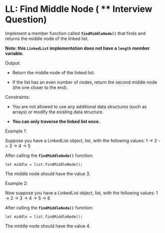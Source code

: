 # LL: Find Middle Node ( \*\* Interview Question)

Implement a member function called **`findMiddleNode()`** that finds and returns the middle node of the linked list.

**Note: this `LinkedList` implementation does not have a `length` member variable.**

Output:

- Return the middle node of the linked list.

- If the list has an even number of nodes, return the second middle node (the one closer to the end).

Constraints:

- You are not allowed to use any additional data structures (such as arrays) or modify the existing data structure.

- **You can only traverse the linked list once.**

Example 1:

Suppose you have a LinkedList object, list, with the following values:
1 -> 2 -> 3 -> 4 -> 5

After calling the **`findMiddleNode()`** function:

```
let middle = list.findMiddleNode();
```

The middle node should have the value 3.

Example 2:

Now suppose you have a LinkedList object, list, with the following values:
1 -> 2 -> 3 -> 4 -> 5 -> 6

After calling the **`findMiddleNode()`** function:

```
let middle = list.findMiddleNode();
```

The middle node should have the value 4.

